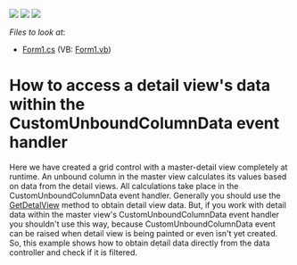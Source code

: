 <!-- default badges list -->
![](https://img.shields.io/endpoint?url=https://codecentral.devexpress.com/api/v1/VersionRange/128624995/13.1.4%2B)
[![](https://img.shields.io/badge/Open_in_DevExpress_Support_Center-FF7200?style=flat-square&logo=DevExpress&logoColor=white)](https://supportcenter.devexpress.com/ticket/details/E2442)
[![](https://img.shields.io/badge/📖_How_to_use_DevExpress_Examples-e9f6fc?style=flat-square)](https://docs.devexpress.com/GeneralInformation/403183)
<!-- default badges end -->
<!-- default file list -->
*Files to look at*:

* [Form1.cs](./CS/E2442_UnboundDataFromDetail/Form1.cs) (VB: [Form1.vb](./VB/E2442_UnboundDataFromDetail/Form1.vb))
<!-- default file list end -->
# How to access a detail view's data within the CustomUnboundColumnData event handler


<p>Here we have created a grid control with a master-detail view completely at runtime. An unbound column in the master view calculates its values based on data from the detail views. All calculations take place in the CustomUnboundColumnData event handler. Generally you should use the <a href="http://documentation.devexpress.com/#WindowsForms/DevExpressXtraGridViewsGridGridView_GetDetailViewtopic">GetDetalView</a> method to obtain detail view data. But, if you work with detail data within the master view's  CustomUnboundColumnData event handler you shouldn't use this way, because CustomUnboundColumnData event can be raised when detail view is being painted or even isn't yet created. So, this example shows how to obtain detail data directly from the data controller and check if it is filtered.</p>

<br/>


